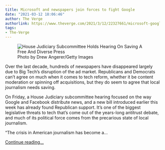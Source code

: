 ```yaml
---
title: Microsoft and newspapers join forces to fight Google
date: "2021-03-12 18:06:46"
author: The Verge
authorlink: https://www.theverge.com/2021/3/12/22327661/microsoft-google-cicilline-antitrust-committee-bill-klobuchar-buck-kennedy
tags:
- The-Verge
---
```

<figure>
      <img alt="House Judiciary Subcommittee Holds Hearing On Saving A Free And Diverse Press" src="https://cdn.vox-cdn.com/thumbor/jz2sKl2Q_qZpSLP_FHijVcOLz5o=/0x0:5277x3518/1310x873/cdn.vox-cdn.com/uploads/chorus_image/image/68956684/1231667961.0.jpg" />
        <figcaption>Photo by Drew Angerer/Getty Images</figcaption>
    </figure>

  <p id="gbnRvq">Over the last decade, hundreds of newspapers have disappeared largely due to Big Tech’s disruption of the ad market. Republicans and Democrats can’t agree on much when it comes to tech reform, whether it be content moderation or spinning off acquisitions, but they do seem to agree that local journalism needs saving.    </p>
<p id="W9sRsI">On Friday, a House Judiciary subcommittee hearing focused on the way Google and Facebook distribute news, and a new bill introduced earlier this week has already found Republican support. It’s one of the biggest legislative threats to tech that’s come out of the years-long antitrust debate, and much of its political force comes from the precarious state of local journalism. </p>
<p id="eVZ44O">“The crisis in American journalism has become a...</p>
  <p>
    <a href="https://www.theverge.com/2021/3/12/22327661/microsoft-google-cicilline-antitrust-committee-bill-klobuchar-buck-kennedy">Continue reading&hellip;</a>
  </p>